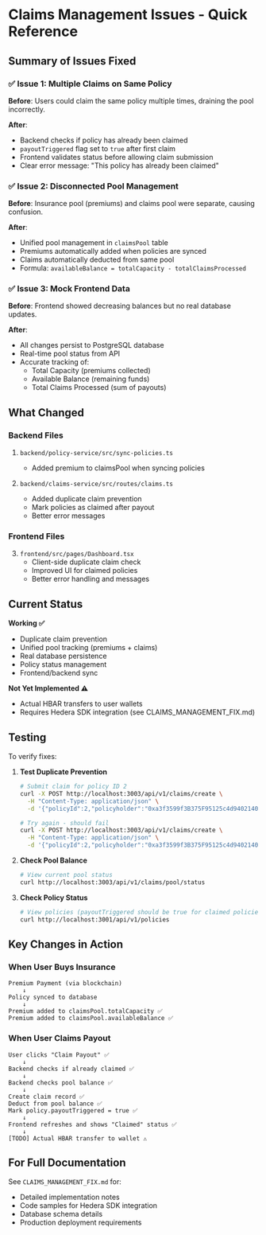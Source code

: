 # Claims Management Issues - Quick Reference

## Summary of Issues Fixed

### ✅ Issue 1: Multiple Claims on Same Policy
**Before**: Users could claim the same policy multiple times, draining the pool incorrectly.

**After**: 
- Backend checks if policy has already been claimed
- `payoutTriggered` flag set to `true` after first claim
- Frontend validates status before allowing claim submission
- Clear error message: "This policy has already been claimed"

### ✅ Issue 2: Disconnected Pool Management
**Before**: Insurance pool (premiums) and claims pool were separate, causing confusion.

**After**:
- Unified pool management in `claimsPool` table
- Premiums automatically added when policies are synced
- Claims automatically deducted from same pool
- Formula: `availableBalance = totalCapacity - totalClaimsProcessed`

### ✅ Issue 3: Mock Frontend Data
**Before**: Frontend showed decreasing balances but no real database updates.

**After**:
- All changes persist to PostgreSQL database
- Real-time pool status from API
- Accurate tracking of:
  - Total Capacity (premiums collected)
  - Available Balance (remaining funds)
  - Total Claims Processed (sum of payouts)

## What Changed

### Backend Files
1. `backend/policy-service/src/sync-policies.ts`
   - Added premium to claimsPool when syncing policies

2. `backend/claims-service/src/routes/claims.ts`
   - Added duplicate claim prevention
   - Mark policies as claimed after payout
   - Better error messages

### Frontend Files
3. `frontend/src/pages/Dashboard.tsx`
   - Client-side duplicate claim check
   - Improved UI for claimed policies
   - Better error handling and messages

## Current Status

**Working ✅**
- Duplicate claim prevention
- Unified pool tracking (premiums + claims)
- Real database persistence
- Policy status management
- Frontend/backend sync

**Not Yet Implemented ⚠️**
- Actual HBAR transfers to user wallets
- Requires Hedera SDK integration (see CLAIMS_MANAGEMENT_FIX.md)

## Testing

To verify fixes:

1. **Test Duplicate Prevention**
   ```bash
   # Submit claim for policy ID 2
   curl -X POST http://localhost:3003/api/v1/claims/create \
     -H "Content-Type: application/json" \
     -d '{"policyId":2,"policyholder":"0xa3f3599f3B375F95125c4d9402140c075F733D8e","amount":10}'
   
   # Try again - should fail
   curl -X POST http://localhost:3003/api/v1/claims/create \
     -H "Content-Type: application/json" \
     -d '{"policyId":2,"policyholder":"0xa3f3599f3B375F95125c4d9402140c075F733D8e","amount":10}'
   ```

2. **Check Pool Balance**
   ```bash
   # View current pool status
   curl http://localhost:3003/api/v1/claims/pool/status
   ```

3. **Check Policy Status**
   ```bash
   # View policies (payoutTriggered should be true for claimed policies)
   curl http://localhost:3001/api/v1/policies
   ```

## Key Changes in Action

### When User Buys Insurance
```
Premium Payment (via blockchain)
    ↓
Policy synced to database
    ↓
Premium added to claimsPool.totalCapacity ✅
Premium added to claimsPool.availableBalance ✅
```

### When User Claims Payout
```
User clicks "Claim Payout" ✅
    ↓
Backend checks if already claimed ✅
    ↓
Backend checks pool balance ✅
    ↓
Create claim record ✅
Deduct from pool balance ✅
Mark policy.payoutTriggered = true ✅
    ↓
Frontend refreshes and shows "Claimed" status ✅
    ↓
[TODO] Actual HBAR transfer to wallet ⚠️
```

## For Full Documentation

See `CLAIMS_MANAGEMENT_FIX.md` for:
- Detailed implementation notes
- Code samples for Hedera SDK integration
- Database schema details
- Production deployment requirements
